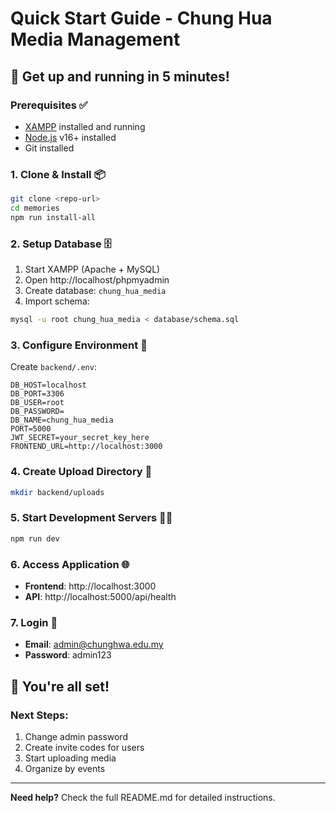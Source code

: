 # Quick Start Guide - Chung Hua Media Management

## 🚀 Get up and running in 5 minutes!

### Prerequisites ✅
- [XAMPP](https://www.apachefriends.org/) installed and running
- [Node.js](https://nodejs.org/) v16+ installed
- Git installed

### 1. Clone & Install 📦
```bash
git clone <repo-url>
cd memories
npm run install-all
```

### 2. Setup Database 🗄️
1. Start XAMPP (Apache + MySQL)
2. Open http://localhost/phpmyadmin
3. Create database: `chung_hua_media`
4. Import schema:
```bash
mysql -u root chung_hua_media < database/schema.sql
```

### 3. Configure Environment 🔧
Create `backend/.env`:
```env
DB_HOST=localhost
DB_PORT=3306
DB_USER=root
DB_PASSWORD=
DB_NAME=chung_hua_media
PORT=5000
JWT_SECRET=your_secret_key_here
FRONTEND_URL=http://localhost:3000
```

### 4. Create Upload Directory 📁
```bash
mkdir backend/uploads
```

### 5. Start Development Servers 🏃‍♂️
```bash
npm run dev
```

### 6. Access Application 🌐
- **Frontend**: http://localhost:3000
- **API**: http://localhost:5000/api/health

### 7. Login 👤
- **Email**: admin@chunghwa.edu.my
- **Password**: admin123

## 🎉 You're all set!

### Next Steps:
1. Change admin password
2. Create invite codes for users
3. Start uploading media
4. Organize by events

---
**Need help?** Check the full README.md for detailed instructions. 